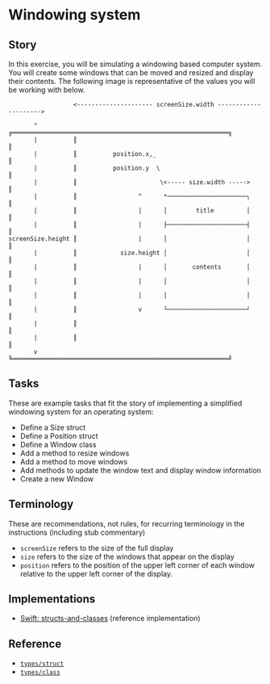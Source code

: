 # Windowing system

## Story

In this exercise, you will be simulating a windowing based computer system. You will create some windows that can be moved and resized and display their contents. The following image is representative of the values you will be working with below.

```
                  <--------------------- screenSize.width --------------------->

       ^          ╔════════════════════════════════════════════════════════════╗
       |          ║                                                            ║
       |          ║          position.x,_                                      ║
       |          ║          position.y  \                                     ║
       |          ║                       \<----- size.width ----->            ║
       |          ║                 ^      *──────────────────────┐            ║
       |          ║                 |      │        title         │            ║
       |          ║                 |      ├──────────────────────┤            ║
screenSize.height ║                 |      │                      │            ║
       |          ║            size.height │                      │            ║
       |          ║                 |      │       contents       │            ║
       |          ║                 |      │                      │            ║
       |          ║                 |      │                      │            ║
       |          ║                 v      └──────────────────────┘            ║
       |          ║                                                            ║
       |          ║                                                            ║
       v          ╚════════════════════════════════════════════════════════════╝
```

## Tasks

These are example tasks that fit the story of implementing a simplified windowing system for an operating system:

- Define a Size struct
- Define a Position struct
- Define a Window class
- Add a method to resize windows
- Add a method to move windows
- Add methods to update the window text and display window information
- Create a new Window

## Terminology

These are recommendations, not rules, for recurring terminology in the instructions (including stub commentary)

- `screenSize` refers to the size of the full display
- `size` refers to the size of the windows that appear on the display
- `position` refers to the position of the upper left corner of each window relative to the upper left corner of the display.

## Implementations

- [Swift: structs-and-classes][implementation-swift] (reference implementation)

## Reference

- [`types/struct`][types-struct]
- [`types/class`][types-class]

[types-struct]: ../types/struct.md
[types-class]: ../types/class.md
[implementation-swift]: ../../languages/swift/exercises/concept/structs-and-classes/.docs/instructions.md
